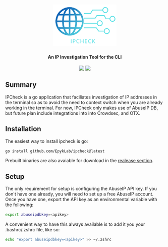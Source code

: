 <h1 align="center">
  <img src="assets/ipchecklogo.png" alt="ipcheck" width="200px">
  <br>
</h1>

<h4 align="center">An IP Investigation Tool for the CLI</h4>

<p align="center">
<!-- Go report card -->
<a href="https://goreportcard.com/report/github.com/epyklab/ipcheck"><img src="https://goreportcard.com/badge/github.com/epyklab/ipcheck"></a>
<!-- Current Release -->
<a href="https://github.com/epyklab/ipcheck/releases"><img src="https://img.shields.io/github/release/epyklab/ipcheck"></a>
</p>

## Summary

IPCheck is a go application that faciliates investigation of IP addresses in the terminal so as to avoid the need to context switch when you are already working in the terminal. For now, IPCheck only makes use of AbuseIP DB, but future plan include integrations into into Crowdsec, and OTX.

## Installation

The easiest way to install ipcheck is go:

```bash
go install github.com/EpykLab/ipcheck@latest
```

Prebuilt binaries are also avaiable for download in the [realease section](https://github.com/epyklab/ipcheck/releases).

## Setup

The only requirement for setup is configuring the AbuseIP API key. If you don't have one already, you will need to set up a free AbuseIP account. Once you have one, export the API key as an environmental variable with the following:

```bash
export abuseipdbkey=<apikey>
```

A convenient way to have this always available is to add it you your .bashrc/.zshrc file, like so:

```bash
echo "export abuseipdbkey=<apikey>" >> ~/.zshrc
```
